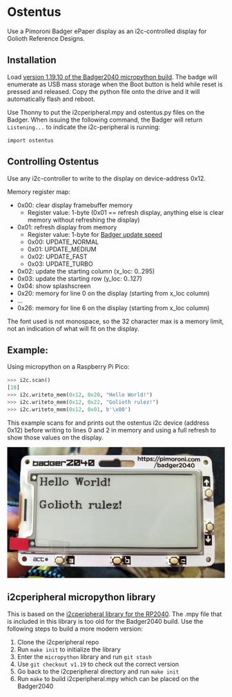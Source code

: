 # Ostentus

Use a Pimoroni Badger ePaper display as an i2c-controlled display for Golioth
Reference Designs.

## Installation

Load [version 1.19.10 of the Badger2040 micropython
build](https://github.com/pimoroni/pimoroni-pico/releases/tag/v1.19.10). The
badge will enumerate as USB mass storage when the Boot button is held while
reset is pressed and released. Copy the python file onto the drive and it will
automatically flash and reboot.

Use Thonny to put the i2cperipheral.mpy and ostentus.py files on the Badger.
When issuing the following command, the Badger will return `Listening...` to
indicate the i2c-peripheral is running:

```
import ostentus
```

## Controlling Ostentus

Use any i2c-controller to write to the display on device-address 0x12.

Memory register map:

* 0x00: clear display framebuffer memory
  * Register value: 1-byte (0x01 == refresh display, anything else is clear
    memory without refreshing the display)
* 0x01: refresh display from memory
  * Register value: 1-byte for [Badger update speed](https://github.com/pimoroni/pimoroni-pico/tree/main/micropython/modules/badger2040#update-speed-1)
  * 0x00: UPDATE_NORMAL
  * 0x01: UPDATE_MEDIUM
  * 0x02: UPDATE_FAST
  * 0x03: UPDATE_TURBO
* 0x02: update the starting column (x_loc: 0..295)
* 0x03: update the starting row (y_loc: 0..127)
* 0x04: show splashscreen
* 0x20: memory for line 0 on the display (starting from x_loc column)
* ...
* 0x26: memory for line 6 on the display (starting from x_loc column)

The font used is not monospace, so the 32 character max is a memory limit, not
an indication of what will fit on the display.

## Example:

Using micropython on a Raspberry Pi Pico:

```python
>>> i2c.scan()
[18]
>>> i2c.writeto_mem(0x12, 0x20, "Hello World!")
>>> i2c.writeto_mem(0x12, 0x22, "Golioth rulez!")
>>> i2c.writeto_mem(0x12, 0x01, b'\x00')
```

This example scans for and prints out the ostentus i2c device (address 0x12)
before writing to lines 0 and 2 in memory and using a full refresh to show those
values on the display.

![Badger2040](img/ostentus_badger2040.jpg)

## i2cperipheral micropython library

This is based on the [i2cperipheral library for the
RP2040](https://github.com/adamgreen/i2cperipheral). The .mpy file that is
included in this library is too old for the Badger2040 build. Use the following
steps to build a more modern version:

1. Clone the i2cperipheral repo
2. Run `make init` to initialize the library
3. Enter the `micropython` library and run `git stash`
4. Use `git checkout v1.19` to check out the correct version
5. Go back to the i2cperipheral directory and run `make init`
6. Run `make` to build i2cperipheral.mpy which can be placed on the Badger2040
